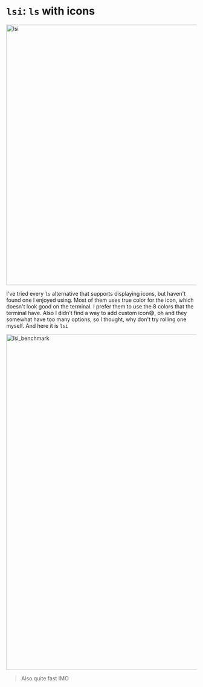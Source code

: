 # `lsi`: `ls` with icons

<img width="689" alt="lsi" src="https://github.com/ghifarit53/ppb_midterm/assets/59758342/ebb914e5-5f07-4c71-bb23-91dd73de3e34">

I've tried every `ls` alternative that supports displaying icons, but haven't found one I enjoyed using. Most of them uses true color for the icon, which doesn't look good on the terminal. I prefer them to use the 8 colors that the terminal have. Also I didn't find a way to add custom icon😅, oh and they somewhat have too many options, so I thought, why don't try rolling one myself. And here it is `lsi`

<img width="888" alt="lsi_benchmark" src="https://github.com/ghifarit53/ppb_midterm/assets/59758342/dc3f30d7-d470-4f38-b443-5bbd0ddedda8">

> Also quite fast IMO